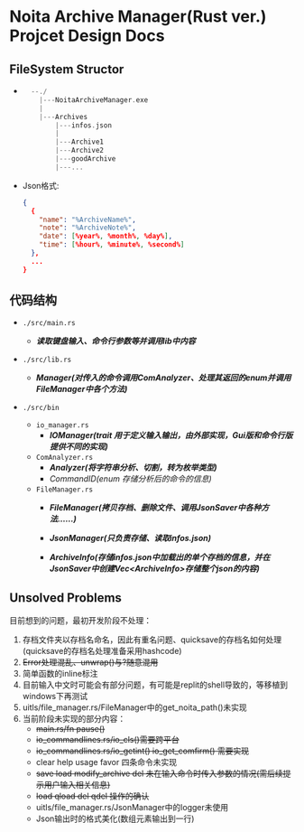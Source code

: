 # Noita Archive Manager(Rust ver.) Projcet Design Docs

## FileSystem Structor

- ```cpp
    --./
      |---NoitaArchiveManager.exe
      |
      |---Archives
          |---infos.json
          |
          |---Archive1
          |---Archive2
          |---goodArchive
          |---...
    ```

- Json格式:

    ```json
    {
      {
        "name": "%ArchiveName%",
        "note": "%ArchiveNote%",
        "date": [%year%, %month%, %day%],
        "time": [%hour%, %minute%, %second%]
      },
      ...
    }
    ```

## 代码结构

- `./src/main.rs`
  - **_读取键盘输入、命令行参数等并调用lib中内容_**

- `./src/lib.rs`
  - **_Manager(对传入的命令调用ComAnalyzer、处理其返回的enum并调用FileManager中各个方法)_**

- `./src/bin`
  - `io_manager.rs`
    - **_IOManager(trait 用于定义输入输出，由外部实现，Gui版和命令行版提供不同的实现)_**
  - `ComAnalyzer.rs`
    - **_Analyzer(将字符串分析、切割，转为枚举类型)_**
    - _CommandID(enum 存储分析后的命令的信息)_
  - `FileManager.rs`
    - **_FileManager(拷贝存档、删除文件、调用JsonSaver中各种方法……)_**
    - **_JsonManager(只负责存储、读取infos.json)_**

    - **_ArchiveInfo(存储infos.json中加载出的单个存档的信息，并在JsonSaver中创建Vec\<ArchiveInfo\>存储整个json的内容)_**

## Unsolved Problems

  目前想到的问题，最初开发阶段不处理：
  
  1. 存档文件夹以存档名命名，因此有重名问题、quicksave的存档名如何处理(quicksave的存档名处理准备采用hashcode)
  2. ~~Error处理混乱、unwrap()与?随意混用~~
  3. 简单函数的inline标注
  4. 目前输入中文时可能会有部分问题，有可能是replit的shell导致的，等移植到windows下再测试
  5. uitls/file_manager.rs/FileManager中的get_noita_path()未实现
  6. 当前阶段未实现的部分内容：
     - ~~main.rs/fn pause()~~
     - ~~io_commandlines.rs/io_cls()需要跨平台~~
     - ~~io_commandlines.rs/io_getint() io_get_comfirm() 需要实现~~
     - clear help usage favor 四条命令未实现
     - ~~save load modify_archive del 未在输入命令时传入参数的情况(需后续提示用户输入相关信息)~~
     - ~~load qload del qdel 操作的确认~~
     - uitls/file_manager.rs/JsonManager中的logger未使用
     - Json输出时的格式美化(数组元素输出到一行)
